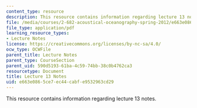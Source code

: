 ```yaml
---
content_type: resource
description: This resource contains information regarding lecture 13 notes.
file: /media/courses/2-682-acoustical-oceanography-spring-2012/e663e0865ce7ec44cabfe9532963cd29_MIT2_682S12_lec13.pdf
file_type: application/pdf
learning_resource_types:
- Lecture Notes
license: https://creativecommons.org/licenses/by-nc-sa/4.0/
ocw_type: OCWFile
parent_title: Lecture Notes
parent_type: CourseSection
parent_uid: 590d5193-61ba-4c59-74bb-38c0b4762ca3
resourcetype: Document
title: Lecture 13 Notes
uid: e663e086-5ce7-ec44-cabf-e9532963cd29
---
```

This resource contains information regarding lecture 13 notes.